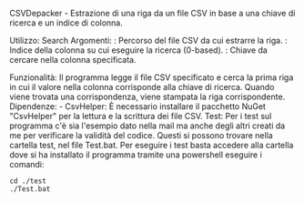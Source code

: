 CSVDepacker - Estrazione di una riga da un file CSV in base a una chiave di ricerca e un indice di colonna.

Utilizzo:
    Search <fileCSV> <indiceColonna> <chiaveRicerca>
Argomenti:
    <fileCSV>: Percorso del file CSV da cui estrarre la riga.
    <indiceColonna>: Indice della colonna su cui eseguire la ricerca (0-based).
    <chiaveRicerca>: Chiave da cercare nella colonna specificata.
 
Funzionalità:
    Il programma legge il file CSV specificato e cerca la prima riga in cui il valore nella colonna corrisponde alla chiave di ricerca.
    Quando viene trovata una corrispondenza, viene stampata la riga corrispondente.
Dipendenze:
    - CsvHelper: È necessario installare il pacchetto NuGet "CsvHelper" per la lettura e la scrittura dei file CSV.
Test:
    Per i test sul programma c'è sia l'esempio dato nella mail ma anche degli altri creati da me per verificare la validità del codice. Questi si possono trovare nella cartella test, nel file Test.bat. Per eseguire i test basta accedere alla cartella dove si ha installato il programma tramite una powershell eseguire i comandi:

    cd ./test
    ./Test.bat
